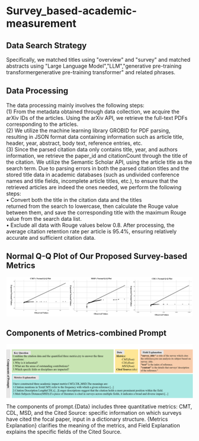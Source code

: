 # Survey_based-academic-measurement
## Data Search Strategy
Specifically, we matched titles using "overview" and "survey" and
matched abstracts using "Large Language Model","LLM","generative pre-training transformergenerative pre-training transformer" and related phrases.
## Data Processing
The data processing mainly involves the following steps:  
(1) From the metadata obtained through data collection, we
acquire the arXiv IDs of the articles. Using the arXiv API,
we retrieve the full-text PDFs corresponding to the articles.  
(2) We utilize the machine learning library GROBID for
PDF parsing, resulting in JSON format data containing information such as article title, header, year, abstract, body
text, reference entries, etc.  
(3) Since the parsed citation data only contains title, year, and
authors information, we retrieve the paper_id and citationCount through the title of the citation. We utilize the
Semantic Scholar API, using the article title as the search
term. Due to parsing errors in both the parsed citation titles and the stored title data in academic databases (such
as undivided conference names and title fields, incomplete
article titles, etc.), to ensure that the retrieved articles are
indeed the ones needed, we perform the following steps:  
• Convert both the title in the citation data and the titles  
returned from the search to lowercase, then calculate
the Rouge value between them, and save the corresponding title with the maximum Rouge value from
the search data list.  
• Exclude all data with Rouge values below 0.8.
After processing, the average citation retention rate per
article is 95.4%, ensuring relatively accurate and sufficient
citation data.
## Normal Q-Q Plot of Our Proposed Survey-based Metrics
![image](https://github.com/lanyangyang0430/survey_based-academic-measurement/blob/main/Normal%20Q-Q%20Plot%20of%20Survey-based%20Metrics/Normal%20QQ%20Plots.png)
## Components of Metrics-combined Prompt
![image](https://github.com/lanyangyang0430/survey_based-academic-measurement/blob/main/Components%20of%20metrics-based%20prompt.png)
The components of prompt.{Data} includes three quantitative metrics: CMT, CDL, MSD, and the Cited Source: specific
information on which surveys have cited the focal paper, input in a dictionary structure. {Metrics Explanation} clarifies the
meaning of the metrics, and Field Explanation explains the specific fields of the Cited Source.
